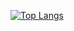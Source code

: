 [![Top Langs](https://github-readme-stats.vercel.app/api/top-langs/?username=JasxnNg&theme=radical&langs_count=5&layout=donut)](https://github.com/JasxnNg/)
<!--
**JasxnNg/JasxnNg** is a ✨ _special_ ✨ repository because its `README.md` (this file) appears on your GitHub profile.
## Hi there 👋
[![Jason Ng's GitHub stats](https://github-readme-stats.vercel.app/api?username=JasxnNg&count_private=true&show_icons=true&theme=react)](https://github.com/JasxnNg)
Here are some ideas to get you started:

- 🔭 I’m currently working on ...
- 🌱 I’m currently learning ...
- 👯 I’m looking to collaborate on ...
- 🤔 I’m looking for help with ...
- 💬 Ask me about ...
- 📫 How to reach me: ...
- 😄 Pronouns: ...
- ⚡ Fun fact: ...
-->
